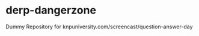 derp-dangerzone
===============

Dummy Repository for knpuniversity.com/screencast/question-answer-day